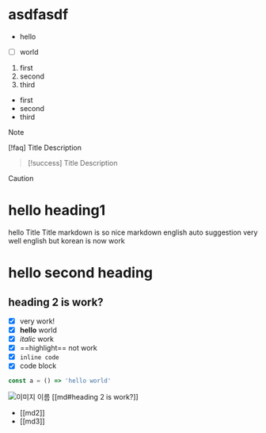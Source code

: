 # asdfasdf
- hello
- [ ] world

1. first
2. second
3. third

- first
- second
- third

> [!NOTE]
> [!faq] Title
> Description

> [!success] Title
> Description

> [!CAUTION]
> 

# hello heading1
hello
Title
Title
markdown is so nice
markdown
english auto suggestion very well
english
but korean is now work 

# hello second heading

## heading 2 is work?
- [x] very work!
- [x] **hello** world 
- [x] *italic* work
- [x] ==highlight== not work
- [x] `inline code`
- [x] code block

```js
const a = () => 'hello world'
```

![이미지 이름](<md#hello heading1>) 
[[md#heading 2 is work?]]

- [[md2]]
- [[md3]]

